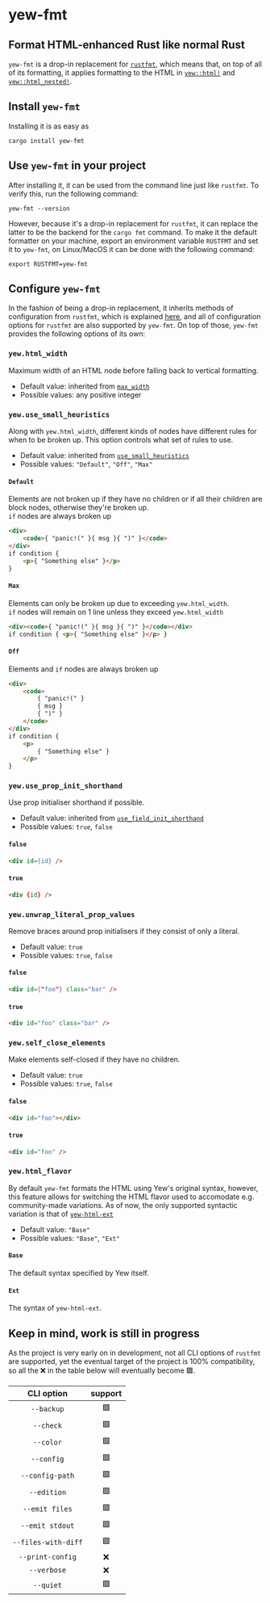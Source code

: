 # yew-fmt
## Format HTML-enhanced Rust like normal Rust
`yew-fmt` is a drop-in replacement for [`rustfmt`](https://github.com/rust-lang/rustfmt), which means that, on top of all of its formatting,
it applies formatting to the HTML in [`yew::html!`](https://docs.rs/yew/latest/yew/macro.html.html) and [`yew::html_nested!`](https://docs.rs/yew/latest/yew/macro.html_nested.html).

## Install `yew-fmt`
Installing it is as easy as
```console
cargo install yew-fmt
```

## Use `yew-fmt` in your project
After installing it, it can be used from the command line just like `rustfmt`.
To verify this, run the following command:
```console
yew-fmt --version
```

However, because it's a drop-in replacement for `rustfmt`, it can replace the latter to be
the backend for the `cargo fmt` command. To make it the default formatter on your machine,
export an environment variable `RUSTFMT` and set it to `yew-fmt`, on Linux/MacOS it can be done
with the following command:

```console
export RUSTFMT=yew-fmt
```

## Configure `yew-fmt`
In the fashion of being a drop-in replacement, it inherits methods of configuration
from `rustfmt`, which is explained [here](https://rust-lang.github.io/rustfmt/),
and all of configuration options for `rustfmt` are also supported by `yew-fmt`.
On top of those, `yew-fmt` provides the following options of its own:

### `yew.html_width`
Maximum width of an HTML node before falling back to vertical formatting.
- Default value: inherited from [`max_width`](https://rust-lang.github.io/rustfmt#max_width)
- Possible values: any positive integer

### `yew.use_small_heuristics`
Along with `yew.html_width`, different kinds of nodes have different rules for when to be broken up. This option controls what set of rules to use.
- Default value: inherited from [`use_small_heuristics`](https://rust-lang.github.io/rustfmt#use_small_heuristics)
- Possible values: `"Default"`, `"Off"`, `"Max"`
#### `Default`
Elements are not broken up if they have no children or if all their children are block nodes, otherwise they're broken up.</br>
`if` nodes are always broken up
```html
<div>
    <code>{ "panic!(" }{ msg }{ ")" }</code>
</div>
if condition {
    <p>{ "Something else" }</p>
}
```
#### `Max`
Elements can only be broken up due to exceeding `yew.html_width`.</br>
`if` nodes will remain on 1 line unless they exceed `yew.html_width`
```html
<div><code>{ "panic!(" }{ msg }{ ")" }</code></div>
if condition { <p>{ "Something else" }</p> }
```
#### `Off`
Elements and `if` nodes are always broken up
```html
<div>
    <code>
        { "panic!(" }
        { msg }
        { ")" }
    </code>
</div>
if condition {
    <p>
        { "Something else" }
    </p>
}
```

### `yew.use_prop_init_shorthand`
Use prop initialiser shorthand if possible.
- Default value: inherited from
    [`use_field_init_shorthand`](https://rust-lang.github.io/rustfmt#use_field_init_shorthand)
- Possible values: `true`, `false`
#### `false`
```html
<div id={id} />
```
#### `true`
```html
<div {id} />
```

### `yew.unwrap_literal_prop_values`
Remove braces around prop initialisers if they consist of only a literal.
- Default value: `true`
- Possible values: `true`, `false`
#### `false`
```html
<div id={"foo"} class="bar" />
```
#### `true`
```html
<div id="foo" class="bar" />
```

### `yew.self_close_elements`
Make elements self-closed if they have no children.
- Default value: `true`
- Possible values: `true`, `false`
#### `false`
```html
<div id="foo"></div>
```
#### `true`
```html
<div id="foo" />
```

### `yew.html_flavor`
By default `yew-fmt` formats the HTML using Yew's original syntax, however,
this feature allows for switching the HTML flavor used to accomodate e.g. community-made variations.
As of now, the only supported syntactic variation is that of
[`yew-html-ext`](https://github.com/schvv31n/yew-html-ext)
- Default value: `"Base"`
- Possible values: `"Base"`, `"Ext"`
#### `Base`
The default syntax specified by Yew itself.
#### `Ext`
The syntax of `yew-html-ext`.

## Keep in mind, work is still in progress
As the project is very early on in development, not all CLI options of `rustfmt` are supported,
yet the eventual target of the project is 100% compatibility, so all the ❌ in the table 
below will eventually become 🟩.

| CLI option | support |
|:--:|:--:|
| `--backup`               | 🟩 |
| `--check`                | 🟩 |
| `--color`                | 🟩 |
| `--config`               | 🟩 |
| `--config-path`          | 🟩 |
| `--edition`              | 🟩 |
| `--emit files`           | 🟩 |
| `--emit stdout`          | 🟩 |
| `--files-with-diff`      | 🟩 |
| `--print-config`         | ❌ |
| `--verbose`              | ❌ |
| `--quiet`                | 🟩 |

